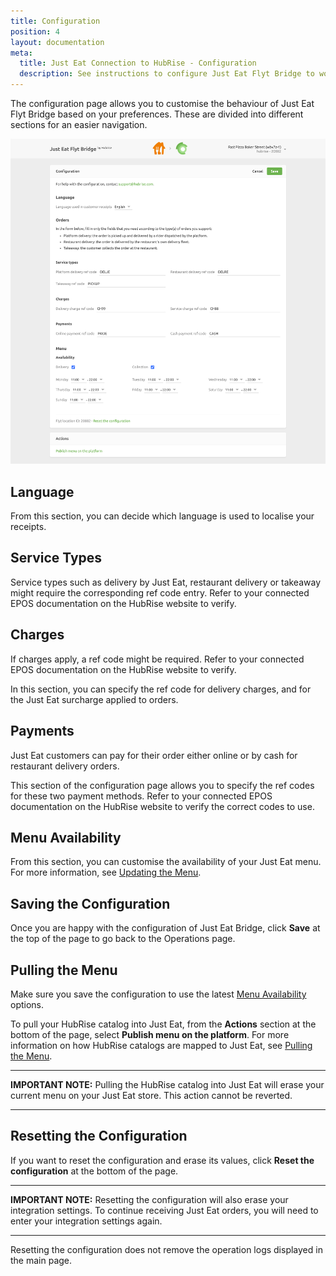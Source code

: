 ```yaml
---
title: Configuration
position: 4
layout: documentation
meta:
  title: Just Eat Connection to HubRise - Configuration
  description: See instructions to configure Just Eat Flyt Bridge to work seamlessly with Just Eat and your EPOS or other apps connected to HubRise. Configuration is simple.
---
```


The configuration page allows you to customise the behaviour of Just Eat Flyt Bridge based on your preferences.
These are divided into different sections for an easier navigation.

![Just Eat Flyt Bridge configuration page](../images/002-en-just-eat-configuration-page.png)

## Language

From this section, you can decide which language is used to localise your receipts.

## Service Types

Service types such as delivery by Just Eat, restaurant delivery or takeaway might require the corresponding ref code entry. Refer to your connected EPOS documentation on the HubRise website to verify.

## Charges

If charges apply, a ref code might be required. Refer to your connected EPOS documentation on the HubRise website to verify.

In this section, you can specify the ref code for delivery charges, and for the Just Eat surcharge applied to orders.

## Payments

Just Eat customers can pay for their order either online or by cash for restaurant delivery orders.

This section of the configuration page allows you to specify the ref codes for these two payment methods. Refer to your connected EPOS documentation on the HubRise website to verify the correct codes to use.

## Menu Availability

From this section, you can customise the availability of your Just Eat menu. For more information, see [Updating the Menu](/apps/just-eat-flyt/pulling-menu#availability).


## Saving the Configuration

Once you are happy with the configuration of Just Eat Bridge, click **Save** at the top of the page to go back to the Operations page.

## Pulling the Menu

Make sure you save the configuration to use the latest [Menu Availability](#menu-availability) options.

To pull your HubRise catalog into Just Eat, from the **Actions** section at the bottom of the page, select **Publish menu on the platform**. For more information on how HubRise catalogs are mapped to Just Eat, see [Pulling the Menu](/apps/just-eat-flyt/pulling-menu).

---

**IMPORTANT NOTE:** Pulling the HubRise catalog into Just Eat will erase your current menu on your Just Eat store. This action cannot be reverted. 

---

## Resetting the Configuration

If you want to reset the configuration and erase its values, click **Reset the configuration** at the bottom of the page.

---

**IMPORTANT NOTE:** Resetting the configuration will also erase your integration settings. To continue receiving Just Eat orders, you will need to enter your integration settings again.

---

Resetting the configuration does not remove the operation logs displayed in the main page.
